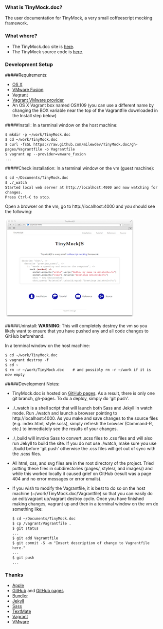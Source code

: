 ### What is TinyMock.doc?
The user documentation for TinyMock, a very small coffeescript mocking framework.

### What where?

- The TinyMock.doc site is [here](http://milewdev.github.io/TinyMock.doc/).
- The TinyMock source code is [here](https://github.com/milewdev/TinyMock).

### Development Setup

#####Requirements:
- [OS X](https://www.apple.com/osx/)
- [VMware Fusion](http://www.vmware.com/ca/en/products/fusion)
- [Vagrant](http://www.vagrantup.com)
- [Vagrant VMware provider](https://www.vagrantup.com/vmware)
- An OS X Vagrant box named OSX109 (you can use a different name by changing the BOX variable near the top of the Vagrantfile downloaded in the Install step below)

#####Install:
In a terminal window on the host machine:
```
$ mkdir -p ~/work/TinyMock.doc
$ cd ~/work/TinyMock.doc
$ curl -fsSL https://raw.github.com/milewdev/TinyMock.doc/gh-pages/Vagrantfile -o Vagrantfile
$ vagrant up --provider=vmware_fusion
...
```

#####Check installation:
In a terminal window on the vm (guest machine):
```
$ cd ~/Documents/TinyMock.doc
$ ./_watch
Started local web server at http://localhost:4000 and now watching for changes.
Press Ctrl-C to stop.

```
Open a browser on the vm, go to http://localhost:4000 and you should see the following:

![TinyMock.doc screenshot](screenshot.jpg)

#####Uninstall:
**WARNING**: This will completely destroy the vm so you likely want to ensure that you have
pushed any and all code changes to GitHub beforehand.

In a terminal window on the host machine:
```
$ cd ~/work/TinyMock.doc
$ vagrant destroy -f
$ cd ~
$ rm -r ~/work/TinyMock.doc    # and possibly rm -r ~/work if it is now empty
```


#####Development Notes:
- TinyMock.doc is hosted on [GitHub pages](https://pages.github.com).  As a result, there is only one git
branch, gh-pages.  To do a deploy, simply do 'git push'.

- ./_watch is a shell script that will launch both Sass and Jekyll in watch mode.  Run ./watch and
launch a browser pointing to http://localhost:4000.  As you make and save changes to the source
files (e.g. index.html, style.scss), simply refresh the browser (Command-R, etc.) to immediately
see the results of your changes.

- ./_build will invoke Sass to convert .scss files to .css files and will also run Jekyll to build
the site.  If you do not use ./watch, make sure you use ./build before 'git push' otherwise the .css
files will get out of sync with the .scss files.

- All html, css, and svg files are in the root directory of the project.  Tried putting these files in
subdirectories (pages/, styles/, and images/) and while this worked locally it caused grief on
GitHub (result was a page 404 and no error messages or error emails).

- If you wish to modify the Vagrantfile, it is best to do so on the host machine (~/work/TinyMock.doc/Vagrantfile)
so that you can easily do an edit/vagrant up/vagrant destroy cycle.  Once you have finished making
changes, vagrant up and then in a terminal window on the vm do something like:
    ```
    $ cd ~/Documents/TinyMock.doc
    $ cp /vagrant/Vagrantfile .
    $ git status
    ...
    $ git add Vagrantfile
    $ git commit -S -m "Insert description of change to Vagrantfile here."
    ...
    $ git push
    ...
    ```


### Thanks
- [Apple](http://www.apple.com)
- [GitHub](https://github.com) and [GitHub pages](http://pages.github.com)
- [Bundler](http://bundler.io)
- [Jekyll](http://jekyllrb.com)
- [Sass](http://sass-lang.com)
- [TextMate](http://macromates.com)
- [Vagrant](https://www.vagrantup.com)
- [VMware](http://www.vmware.com)
